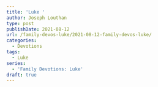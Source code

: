 ```yaml
---
title: 'Luke '
author: Joseph Louthan
type: post
publishDate: 2021-08-12
url: /family-devos-luke/2021-08-12-family-devos-luke/
categories:
  - Devotions
tags:
  - Luke
series:
  - 'Family Devotions: Luke'
draft: true
---
```


